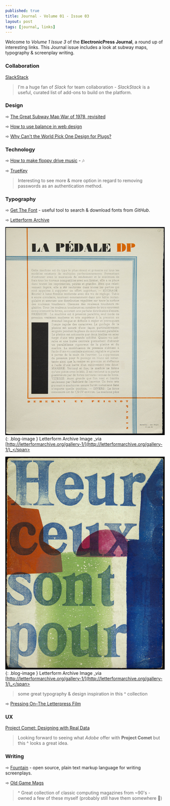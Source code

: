 ```yaml
---
published: true
title: Journal - Volume 01 - Issue 03
layout: post
tags: [journal, links]
---
```

Welcome to _Volume 1 Issue 3_ of the **ElectronicPress Journal**, a round up of interesting links. This Journal issue includes a look at subway maps, typography & screenplay writing.

### Collaboration

[SlackStack](http://slackstack.io/)

> I'm a huge fan of _Slack_ for team collaboration - _SlackStack_ is a useful, curated list of add-ons to build on the platform.

### Design

➾ [The Great Subway Map War of 1978, revisited](http://www.theverge.com/2015/10/29/9630862/new-york-city-subway-maps-mta-google-gps)

➾ [How to use balance in web design](http://www.webdesignerdepot.com/2015/10/how-to-use-balance-in-web-design/)

➾ [Why Can't the World Pick One Design for Plugs?](http://www.atlasobscura.com/articles/why-cant-the-world-just-pick-one-design-for-plugs)

### Technology

➾ [How to make floppy drive music](http://www.wired.co.uk/magazine/archive/2015/11/how-to/make-floppy-drive-music) - 🎶

➾ [TrueKey](https://www.truekey.com/)

> Interesting to see more & more option in regard to removing passwords as an authentication method.

### Typography

➾ [Get The Font](http://www.getthefont.com/) - useful tool to search & download fonts from _GitHub_.

➾ [Letterform Archive](http://letterformarchive.org/gallery-1/)

![Letterform Archive Image](https://raw.githubusercontent.com/whitingx/whitingx.github.io/master/_posts/images/letterform-archive-01.jpg "Letterform Archive Image"){: .blog-image }
<span class="blog-image-caption">Letterform Archive Image _via [http://letterformarchive.org/gallery-1/](http://letterformarchive.org/gallery-1/)_</span>

![Letterform Archive Image](https://raw.githubusercontent.com/whitingx/whitingx.github.io/master/_posts/images/letterform-archive-02.jpg "Letterform Archive Image"){: .blog-image }
<span class="blog-image-caption">Letterform Archive Image _via [http://letterformarchive.org/gallery-1/](http://letterformarchive.org/gallery-1/)_</span>

> some great typography & design inspiration in this ^ collection

➾ [Pressing On–The Letterpress Film](http://www.letterpressfilm.com/)

### UX

[Project Comet: Designing with Real Data](https://medium.com/@anirudhs/project-comet-designing-with-real-data-959beccb5c1a#.yex46uh1y)

> Looking forward to seeing what _Adobe_ offer with **Project Comet** but this ^ looks a great idea.

### Writing

➾ [Fountain](http://fountain.io/) - open source, plain text markup language for writing screenplays.

➾ [Old Game Mags](http://www.oldgamemags.com/)

> ^ Great collection of classic computing magazines from ~90's - owned a few of these myself (probably still have them somewhere 📰)